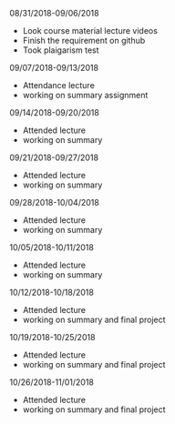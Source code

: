 08/31/2018-09/06/2018

+ Look course material lecture videos
+ Finish the requirement on github
+ Took plaigarism test

09/07/2018-09/13/2018
+ Attendance lecture
+ working on summary assignment

09/14/2018-09/20/2018
+ Attended lecture
+ working on summary

09/21/2018-09/27/2018
+ Attended lecture
+ working on summary

09/28/2018-10/04/2018
+ Attended lecture
+ working on summary

10/05/2018-10/11/2018
+ Attended lecture
+ working on summary

10/12/2018-10/18/2018
+ Attended lecture
+ working on summary and final project

10/19/2018-10/25/2018
+ Attended lecture
+ working on summary and final project

10/26/2018-11/01/2018
+ Attended lecture
+ working on summary and final project
